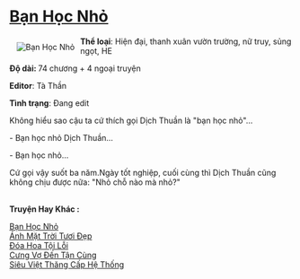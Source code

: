 <a href="https://utruyen.com/truyen/ban-hoc-nho/19301/" title="Bạn Học Nhỏ"><h1>Bạn Học Nhỏ</h1></a><div style="display:table"><img align="right" style="float: left; padding: 10px;" src="https://utruyen.com/images/story/200x260/ban-hoc-nho.jpg" alt="Bạn Học Nhỏ"><b>Thể loại</b>: Hiện đại, thanh xuân vườn trường, nữ truy, sủng ngọt, HE<p></p><b>Độ dài: </b>74 chương + 4 ngoại truyện<p></p><b>Editor</b>: Tà Thần<p></p><b>Tình trạng</b>: Đang edit<p></p>Không hiểu sao cậu ta cứ thích gọi Dịch Thuần là "bạn học nhỏ"...<p></p>- Bạn học nhỏ Dịch Thuần...<p></p>- Bạn học nhỏ...<p></p>Cứ gọi vậy suốt ba năm.Ngày tốt nghiệp, cuối cùng thì Dịch Thuần cũng không chịu được nữa: "Nhỏ chỗ nào mà nhỏ?"</div><p><br><b>Truyện Hay Khác :</b></p><a href="https://utruyen.com/truyen/ban-hoc-nho/19301/" alt="Bạn Học Nhỏ">Bạn Học Nhỏ</a><br/><a href="https://utruyen.com/truyen/anh-mat-troi-tuoi-dep/19290/" alt="Ánh Mặt Trời Tươi Đẹp">Ánh Mặt Trời Tươi Đẹp</a><br/><a href="https://github.com/quanluxury/ngontinh_top100/tree/master/17351" alt="Đóa Hoa Tội Lỗi">Đóa Hoa Tội Lỗi</a><br/><a href="https://github.com/quanluxury/ngontinh_top100/tree/master/19169" alt="Cưng Vợ Đến Tận Cùng">Cưng Vợ Đến Tận Cùng</a><br/><a href="https://maps.google.com.vn/url?q=https%3A%2F%2Futruyen.com%2Ftruyen%2Fsieu-viet-thang-cap-he-thong%2F16817%2F" alt="Siêu Việt Thăng Cấp Hệ Thống">Siêu Việt Thăng Cấp Hệ Thống</a><br/>